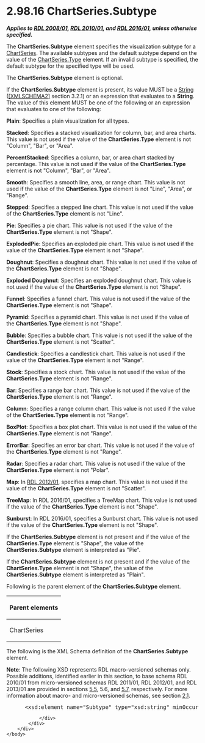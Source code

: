 <html dir="LTR" xmlns:mshelp="http://msdn.microsoft.com/mshelp" xmlns:ddue="http://ddue.schemas.microsoft.com/authoring/2003/5" xmlns:xlink="http://www.w3.org/1999/xlink" xmlns:tool="http://www.microsoft.com/tooltip">
    <head>
        <meta http-equiv="Content-Type" content="text/html; CHARSET=utf-8"></meta>
        <meta name="save" content="history"></meta>
        <title>2.98.16 ChartSeries.Subtype</title>
        <xml>
            <mshelp:toctitle title="2.98.16 ChartSeries.Subtype"></mshelp:toctitle>
            <mshelp:rltitle title="[MS-RDL]: ChartSeries.Subtype"></mshelp:rltitle>
            <mshelp:keyword index="A" term="4b2b5c6a-16e8-4996-b095-513b2bec5a15"></mshelp:keyword>
            <mshelp:attr name="DCSext.ContentType" value="open specification"></mshelp:attr>
            <mshelp:attr name="AssetID" value="4b2b5c6a-16e8-4996-b095-513b2bec5a15"></mshelp:attr>
            <mshelp:attr name="TopicType" value="kbRef"></mshelp:attr>
            <mshelp:attr name="DCSext.Title" value="[MS-RDL]: ChartSeries.Subtype" />
        </xml>
    </head>
    <body>
        <div id="header">
            <h1 class="heading">2.98.16 ChartSeries.Subtype</h1>
        </div>
        <div id="mainSection">
            <div id="mainBody">
                <div id="allHistory" class="saveHistory"></div>
                <div id="sectionSection0" class="section" name="collapseableSection">
                    

<p><b><i>Applies to </i></b><a href="1e855f94-4617-47e4-b89e-0856c6cb420f.htm"><b><i>RDL 2008/01</i></b></a><b><i>,
</i></b><a href="3428e690-a348-4ec7-8a6a-8efb42d2cdee.htm"><b><i>RDL 2010/01</i></b></a><b><i>,
and </i></b><a href="52ce3983-2bfc-4e72-9359-42aaf5fe4509.htm"><b><i>RDL 2016/01</i></b></a><b><i>,
unless otherwise specified.</i></b></p>

<p>The <b>ChartSeries.Subtype</b> element specifies the
visualization subtype for a <a href="aee11573-3fcf-4365-938b-e6c8ceece6e1.htm"><span>ChartSeries</span></a>. The
available subtypes and the default subtype depend on the value of the <a href="d4c74852-ecd9-4eb7-90ae-705a369963fe.htm">ChartSeries.Type</a> element.
If an invalid subtype is specified, the default subtype for the specified type
will be used.</p>

<p>The <b>ChartSeries.Subtype</b> element is optional.</p>

<p>If the <b>ChartSeries.Subtype</b> element is present, its
value MUST be a <a href="1ed81ef3-a683-45e3-aaad-bd2bbe71bc3d.htm">String</a>
(<a href="https://go.microsoft.com/fwlink/?LinkId=90610">[XMLSCHEMA2]</a>
section 3.2.1) or an expression that evaluates to a <b>String</b>. The value of
this element MUST be one of the following or an expression that evaluates to
one of the following:</p>

<p><b>Plain</b>: Specifies a plain visualization for all
types.</p>

<p><b>Stacked</b>: Specifies a stacked visualization for
column, bar, and area charts. This value is not used if the value of the <b>ChartSeries.Type</b>
element is not &quot;Column&quot;, &quot;Bar&quot;, or &quot;Area&quot;.</p>

<p><b>PercentStacked</b>: Specifies a column, bar, or
area chart stacked by percentage. This value is not used if the value of the <b>ChartSeries.Type</b>
element is not &quot;Column&quot;, &quot;Bar&quot;, or &quot;Area&quot;.</p>

<p><b>Smooth</b>: Specifies a smooth line, area, or
range chart. This value is not used if the value of the <b>ChartSeries.Type</b>
element is not &quot;Line&quot;, &quot;Area&quot;, or &quot;Range&quot;.</p>

<p><b>Stepped</b>: Specifies a stepped line chart. This
value is not used if the value of the <b>ChartSeries.Type</b> element is not
&quot;Line&quot;.</p>

<p><b>Pie</b>: Specifies a pie chart. This value is not
used if the value of the <b>ChartSeries.Type</b> element is not
&quot;Shape&quot;.</p>

<p><b>ExplodedPie</b>: Specifies an exploded pie chart.
This value is not used if the value of the <b>ChartSeries.Type</b> element is
not &quot;Shape&quot;.</p>

<p><b>Doughnut</b>: Specifies a doughnut chart. This
value is not used if the value of the <b>ChartSeries.Type</b> element is not
&quot;Shape&quot;.</p>

<p><b>Exploded Doughnut</b>: Specifies an exploded
doughnut chart. This value is not used if the value of the <b>ChartSeries.Type</b>
element is not &quot;Shape&quot;.</p>

<p><b>Funnel</b>: Specifies a funnel chart. This value
is not used if the value of the <b>ChartSeries.Type</b> element is not
&quot;Shape&quot;.</p>

<p><b>Pyramid</b>: Specifies a pyramid chart. This value
is not used if the value of the <b>ChartSeries.Type</b> element is not
&quot;Shape&quot;.</p>

<p><b>Bubble</b>: Specifies a bubble chart. This value
is not used if the value of the <b>ChartSeries.Type</b> element is not
&quot;Scatter&quot;.</p>

<p><b>Candlestick</b>: Specifies a candlestick chart.
This value is not used if the value of the <b>ChartSeries.Type</b> element is
not &quot;Range&quot;.</p>

<p><b>Stock</b>: Specifies a stock chart. This value is
not used if the value of the <b>ChartSeries.Type</b> element is not
&quot;Range&quot;.</p>

<p><b>Bar</b>: Specifies a range bar chart. This value
is not used if the value of the <b>ChartSeries.Type</b> element is not
&quot;Range&quot;.</p>

<p><b>Column</b>: Specifies a range column chart. This
value is not used if the value of the <b>ChartSeries.Type</b> element is not
&quot;Range&quot;.</p>

<p><b>BoxPlot</b>: Specifies a box plot chart. This
value is not used if the value of the <b>ChartSeries.Type</b> element is not
&quot;Range&quot;.</p>

<p><b>ErrorBar</b>: Specifies an error bar chart. This
value is not used if the value of the <b>ChartSeries.Type</b> element is not
&quot;Range&quot;.</p>

<p><b>Radar</b>: Specifies a radar chart. This value is
not used if the value of the <b>ChartSeries.Type</b> element is not
&quot;Polar&quot;.</p>

<p><b>Map</b>: In <a href="f165fb82-3c5a-4369-961c-128de233638c.htm">RDL 2012/01</a>,
specifies a map chart. This value is not used if the value of the <b>ChartSeries.Type</b>
element is not &quot;Scatter&quot;.</p>

<p><b>TreeMap</b>: In RDL 2016/01, specifies a
TreeMap chart. This value is not used if the value of the <b>ChartSeries.Type</b>
element is not &quot;Shape&quot;.</p>

<p><b>Sunburst</b>: In RDL 2016/01, specifies a
Sunburst chart. This value is not used if the value of the <b>ChartSeries.Type</b>
element is not &quot;Shape&quot;.</p>

<p>If the <b>ChartSeries.Subtype</b> element is not present and
if the value of the <b>ChartSeries.Type</b> element is &quot;Shape&quot;, the
value of the <b>ChartSeries.Subtype</b> element is interpreted as
&quot;Pie&quot;.</p>

<p>If the <b>ChartSeries.Subtype</b> element is not present and
if the value of the <b>ChartSeries.Type</b> element is not &quot;Shape&quot;,
the value of the <b>ChartSeries.Subtype</b> element is interpreted as
&quot;Plain&quot;.</p>

<p>Following is the parent element of the <b>ChartSeries.Subtype</b>
element.</p>

<table>
 <thead>
  <tr>
   <th>
   <p>Parent elements</p>
   </th>
  </tr>
 </thead>
 <tr>
  <td>
  <p>ChartSeries</p>
  </td>
 </tr>
</table>

<p>The following is the XML Schema definition of the <b>ChartSeries.Subtype</b>
element.</p>

<p><b>Note</b>: The following XSD represents RDL
macro-versioned schemas only. Possible additions, identified earlier in this
section, to base schema RDL 2010/01 from micro-versioned schemas RDL 2011/01,
RDL 2012/01, and RDL 2013/01 are provided in sections <a href="bf2bab1a-b608-4bcc-b718-1cc1baa9579c.htm">5.5</a>, 5.6, and <a href="c5c219b8-4b13-4c49-9c86-6a07aab39823.htm">5.7</a>, respectively. For
more information about macro- and micro-versioned schemas, see section <a href="ae14822f-9553-45f1-bacc-c0a1cbb484fb.htm">2.1</a>.</p>

<dl>
<dd>
<div><pre> &lt;xsd:element name=&quot;Subtype&quot; type=&quot;xsd:string&quot; minOccurs=&quot;0&quot; /&gt;
</pre></div>
</dd></dl>


                </div>
            </div>
        </div>
    </body>
</html>